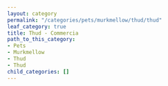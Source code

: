 ```yaml
---
layout: category
permalink: "/categories/pets/murkmellow/thud/thud"
leaf_category: true
title: Thud - Commercia
path_to_this_category:
- Pets
- Murkmellow
- Thud
- Thud
child_categories: []
---
```

